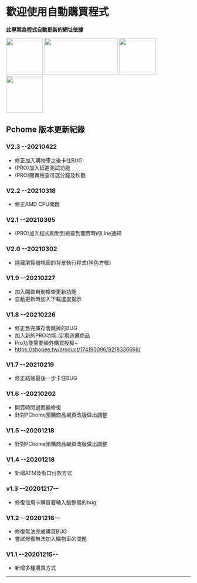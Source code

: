 # 歡迎使用自動購買程式

**此專案為程式自動更新的網址依據**

<img src="https://encrypted-tbn0.gstatic.com/images?q=tbn:ANd9GcQpXzs_AHXRrm9L8T256YTuosA_F7H1CXZHxQ&usqp=CAU" width="100" height="100" /> <img src="http://www.edamall.com.tw/UploadFile/MALL/BRAND/BIG20190802161531.jpg" width="200" height="100" /> <img src="https://image.winudf.com/v2/image1/Y29tLm5pbmV5aS5zaG9wLnMwMzIwMTRfaWNvbl8xNTgxMjQ0MTUyXzAyNA/icon.png?w=170&fakeurl=1" width="100" height="100" /> <img src="https://m.momoshop.com.tw/img/message.png?t=1605688801616" width="100" height="100" />

## Pchome 版本更新紀錄

### V2.3 --20210422
- 修正加入購物車之後卡住BUG
- (PRO)加入延遲測試功能
- (PRO)開賣檢查可選分鐘及秒數

### V2.2 --20210318
- 修正AMD CPU問題

### V2.1 --20210305
- (PRO)加入程式刷新到檢查到開賣時的Line通知

### V2.0 --20210302
- 隱藏瀏覽器視窗的背景執行程式(黑色方框)

### V1.9 --20210227
- 加入開啟自動檢查更新功能
- 自動更新時加入下載進度提示

### V1.8 --20210226
- 修正售完庫存會跳掉的BUG
- 加入新的PRO功能::定期巡邏商品
- Pro功能需要額外購買授權~
 - https://shopee.tw/product/174190096/9218336698/

### V1.7 --20210219
- 修正結帳最後一步卡住BUG

### V1.6 --20210202
- 開賣時閃退問題修復
- 針對PChome預購商品網頁改版做出調整

### V1.5 --20201218
- 針對PChome預購商品網頁改版做出調整

### V1.4 --20201218
- 新增ATM及街口付款方式

### v1.3 --20201217--
- 修復信用卡購買要輸入驗整碼的bug

### V1.2 --20201216--
- 修復無法完成購買BUG
- 嘗試修復無法加入購物車的問題

### V1.1 --20201215--
- 新增多種購買方式

---
